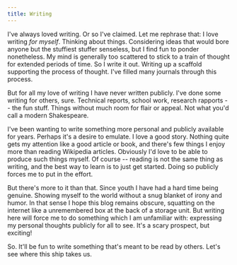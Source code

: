 ```yaml
---
title: Writing
---
```


I've always loved writing. Or so I've claimed. Let me rephrase that: I love writing _for myself_. Thinking about things.
Considering ideas that would bore anyone but the stuffiest stuffer senseless, but I find fun to ponder nonetheless.
My mind is generally too scattered to stick to a train of thought for extended periods of time. So I write it out.
Writing up a scaffold supporting the process of thought. I've filled many journals through this process.

But for all my love of writing I have never written publicly. I've done some writing for others, sure.
Technical reports, school work, research rapports -- the fun stuff. Things without much room for flair or appeal.
Not what you'd call a modern Shakespeare.

I've been wanting to write something more personal and publicly available for years.
Perhaps it's a desire to emulate. I love a good story.
Nothing quite gets my attention like a good article or book, and there's few things I enjoy more than reading Wikipedia articles.
Obviously I'd love to be able to produce such things myself.
Of course -- reading is not the same thing as writing, and the best way to learn is to just get started.
Doing so publicly forces me to put in the effort.

But there's more to it than that.
Since youth I have had a hard time being genuine. Showing myself to the world without a snug blanket of irony and humor.
In that sense I hope this blog remains obscure, squatting on the internet like a unremembered box at the back of a storage unit.
But writing here will force me to do something which I am unfamiliar with: expressing my personal thoughts publicly for all to see.
It's a scary prospect, but exciting!

So. It'll be fun to write something that's meant to be read by others. Let's see where this ship takes us.
